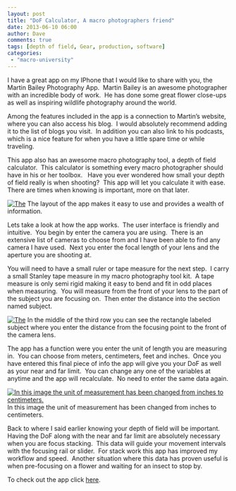 ```yaml
---
layout: post
title: "DoF Calculator, A macro photographers friend"
date: 2013-06-10 06:00
author: Dave
comments: true
tags: [depth of field, Gear, production, software]
categories:
 - "macro-university"
---
```

I have a great app on my IPhone that I would like to share with you, the Martin Bailey Photography App.  Martin Bailey is an awesome photographer with an incredible body of work.  He has done some great flower close-ups as well as inspiring wildlife photography around the world.

Among the features included in the app is a connection to Martin’s website, where you can also access his blog.  I would absolutely recommend adding it to the list of blogs you visit.  In addition you can also link to his podcasts, which is a nice feature for when you have a little spare time or while traveling.

This app also has an awesome macro photography tool, a depth of field calculator.  This calculator is something every macro photographer should have in his or her toolbox.   Have you ever wondered how small your depth of field really is when shooting?  This app will let you calculate it with ease.  There are times when knowing is important, more on that later.

<p class="post-image"><a href="http://thecloseupproject.com/wp-content/uploads/2013/06/IMG_0061.jpg"><img class="size-full wp-image-470" alt="The" src="http://thecloseupproject.com/wp-content/uploads/2013/06/IMG_0061.jpg" /></a> The layout of the app makes it easy to use and provides a wealth of information.</p>

Lets take a look at how the app works.  The user interface is friendly and intuitive.  You begin by enter the camera you are using.  There is an extensive list of cameras to choose from and I have been able to find any camera I have used.  Next you enter the focal length of your lens and the aperture you are shooting at.

You will need to have a small ruler or tape measure for the next step.  I carry a small Stanley tape measure in my macro photography tool kit.  A tape measure is only semi rigid making it easy to bend and fit in odd places when measuring.  You will measure from the front of your lens to the part of the subject you are focusing on.  Then enter the distance into the section named subject.

<p class="post-image"><a href="http://thecloseupproject.com/wp-content/uploads/2013/06/IMG_0062.jpg"><img class="size-full wp-image-471" alt="The" src="http://thecloseupproject.com/wp-content/uploads/2013/06/IMG_0062.jpg" /></a> In the middle of the third row you can see the rectangle labeled subject where you enter the distance from the focusing point to the front of the camera lens.</p>

The app has a function were you enter the unit of length you are measuring in.  You can choose from meters, centimeters, feet and inches.  Once you have entered this final piece of info the app will give you your DoF as well as your near and far limit.  You can change any one of the variables at anytime and the app will recalculate.  No need to enter the same data again.

<p class="post-image"><a href="http://thecloseupproject.com/wp-content/uploads/2013/06/IMG_0065.jpg"><img class="size-full wp-image-472" alt="In this image the unit of measurement has been changed from inches to centimeters.  " src="http://thecloseupproject.com/wp-content/uploads/2013/06/IMG_0065.jpg" /></a> In this image the unit of measurement has been changed from inches to centimeters.</p>

Back to where I said earlier knowing your depth of field will be important.  Having the DoF along with the near and far limit are absolutely necessary when you are focus stacking.  This data will guide your movement intervals with the focusing rail or slider.  For stack work this app has improved my workflow and speed.  Another situation where this data has proven useful is when pre-focusing on a flower and waiting for an insect to stop by.

To check out the app click <a href="https://itunes.apple.com/en/app/mbp-podcast-companion/id370096838?mt=8">here</a>.
